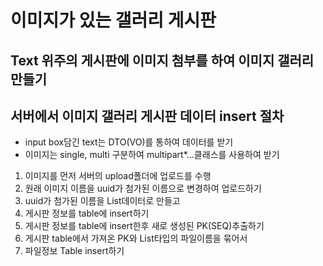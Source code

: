 # 이미지가 있는 갤러리 게시판  

## Text 위주의 게시판에 이미지 첨부를 하여 이미지 갤러리 만들기  

## 서버에서 이미지 갤러리 게시판 데이터 insert 절차  
* input box담긴 text는 DTO(VO)를 통하여 데이터를 받기  
* 이미지는 single, multi 구분하여 multipart*...클래스를 사용하여 받기  

1. 이미지를 먼저 서버의 upload폴더에 업로드를 수행  
2. 원래 이미지 이름을 uuid가 첨가된 이름으로 변경하여 업로드하기  
3. uuid가 첨가된 이름을 List<String>데이터로 만들고  
4. 게시판 정보를 table에 insert하기  
5. 게시판 정보를 table에 insert한후 새로 생성된 PK(SEQ)추출하기  
6. 게시판 table에서 가져온 PK와 List<String>타입의 파일이름을 묶어서  
7. 파일정보 Table insert하기